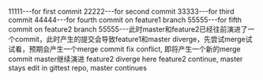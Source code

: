 11111---for first commit
22222---for second commit
33333---for third commit 
44444---for fourth commit on feature1 branch
55555---for fifth commit on feature2 branch
55555---此时master和feature2已经往前演进了一个commit，此时产生的提交会导致feature1和master diverge，先尝试merge试试看，预期会产生一个merge commit
fix conflict, 即将产生一个新的merge commit
master继续演进
feature2 diverge here
feature2 continue, master stays
edit in gittest repo, master continues
